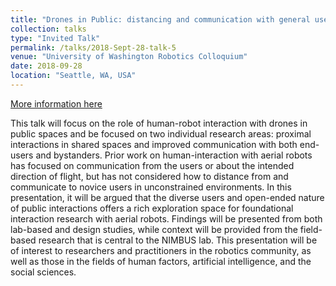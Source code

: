 ```yaml
---
title: "Drones in Public: distancing and communication with general users"
collection: talks
type: "Invited Talk"
permalink: /talks/2018-Sept-28-talk-5
venue: "University of Washington Robotics Colloquium"
date: 2018-09-28
location: "Seattle, WA, USA"
---
```


[More information here](https://robotics.cs.washington.edu/colloquium/archive/18au/)

This talk will focus on the role of human-robot interaction with drones in public spaces and be focused on two individual research areas: proximal interactions in shared spaces and improved communication with both end-users and bystanders. Prior work on human-interaction with aerial robots has focused on communication from the users or about the intended direction of flight, but has not considered how to distance from and communicate to novice users in unconstrained environments. In this presentation, it will be argued that the diverse users and open-ended nature of public interactions offers a rich exploration space for foundational interaction research with aerial robots. Findings will be presented from both lab-based and design studies, while context will be provided from the field-based research that is central to the NIMBUS lab. This presentation will be of interest to researchers and practitioners in the robotics community, as well as those in the fields of human factors, artificial intelligence, and the social sciences.
